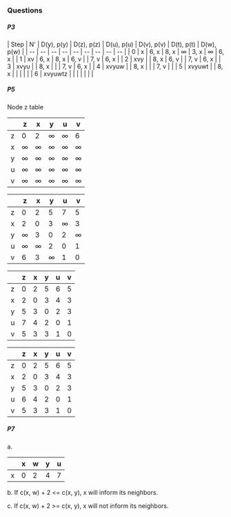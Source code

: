 ### Questions
##### P3
| Step | N' | D(y), p(y) | D(z), p(z) | D(u), p(u) | D(v), p(v) | D(t), p(t) | D(w), p(w) |
| -- | -- | -- | -- | -- | -- | -- | -- | -- |
| 0 | x | 6, x | 8, x | ∞ | 3, x | ∞ | 6, x |
| 1 | xv | 6, x | 8, x | 6, v | | 7, v | 6, x |
| 2 | xvy | | 8, x | 6, v | | 7, v | 6, x |
| 3 | xvyu | | 8, x | | | 7, v | 6, x |
| 4 | xvyuw | | 8, x | | | 7, v | |
| 5 | xvyuwt | | 8, x | | | | |
| 6 | xvyuwtz | | | | | | |

##### P5
Node z table

| | z | x | y | u | v |
| -- | -- | -- | -- | -- | -- |
| z | 0 | 2 | ∞ | ∞ | 6 | 
| x | ∞ | ∞ | ∞ | ∞ | ∞ |
| y | ∞ | ∞ | ∞ | ∞ | ∞ |
| u | ∞ | ∞ | ∞ | ∞ | ∞ |
| v | ∞ | ∞ | ∞ | ∞ | ∞ |

| | z | x | y | u | v |
| -- | -- | -- | -- | -- | -- |
| z | 0 | 2 | 5 | 7 | 5 | 
| x | 2 | 0 | 3 | ∞ | 3 |
| y | ∞ | 3 | 0 | 2 | ∞ |
| u | ∞ | ∞ | 2 | 0 | 1 |
| v | 6 | 3 | ∞ | 1 | 0 |

| | z | x | y | u | v |
| -- | -- | -- | -- | -- | -- |
| z | 0 | 2 | 5 | 6 | 5 | 
| x | 2 | 0 | 3 | 4 | 3 |
| y | 5 | 3 | 0 | 2 | 3 |
| u | 7 | 4 | 2 | 0 | 1 |
| v | 5 | 3 | 3 | 1 | 0 |

| | z | x | y | u | v |
| -- | -- | -- | -- | -- | -- |
| z | 0 | 2 | 5 | 6 | 5 | 
| x | 2 | 0 | 3 | 4 | 3 |
| y | 5 | 3 | 0 | 2 | 3 |
| u | 6 | 4 | 2 | 0 | 1 |
| v | 5 | 3 | 3 | 1 | 0 |

##### P7
a. 

| | x | w | y | u |
| -- | -- | -- | -- | -- |
| x | 0 | 2 | 4 | 7 |

b. If c(x, w) + 2 <= c(x, y), x will inform its neighbors.

c. If c(x, w) + 2 >= c(x, y), x will not inform its neighbors.
